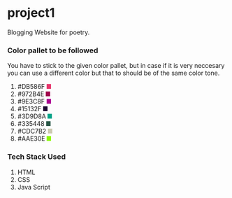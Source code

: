 # project1
Blogging Website for poetry. 
### Color pallet to be followed
You have to stick to the given color pallet, but in case if it is very neccesary you can use a different color but that to should be of the same color tone.
1. #DB586F <img src="images/colordb586f.png" width="10">
2. #972B4E <img src="images/color972b4e.png" width="10">
3. #9E3C8F <img src="images/color9e3c8f.png" width="10">
4. #15132F <img src="images/color15132f.png" width="10">
5. #3D9D8A <img src="images/color3d9d8a.png" width="10">
6. #335448 <img src="images/color335448.png" width="10">
7. #CDC7B2 <img src="images/colorcdc7b2.png" width="10">
8. #AAE30E <img src="images/coloraae30e.png" width="10">

### Tech Stack Used 
1. HTML
2. CSS
3. Java Script
